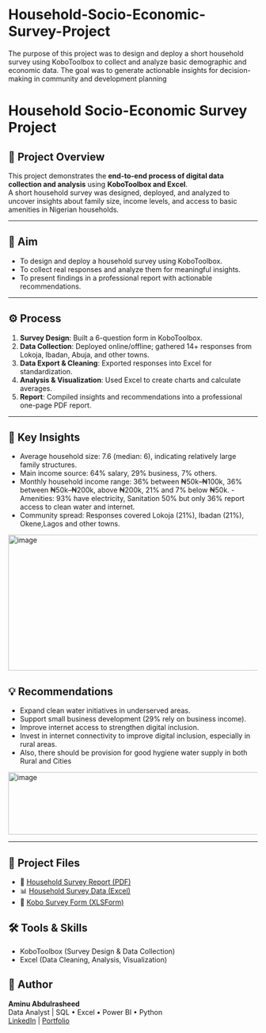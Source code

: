 # Household-Socio-Economic-Survey-Project
The purpose of this project was to design and deploy a short household survey using KoboToolbox  to collect and analyze basic demographic and economic data. The goal was to generate actionable insights for decision-making in community and development planning


# Household Socio-Economic Survey Project

## 📌 Project Overview
This project demonstrates the **end-to-end process of digital data collection and analysis** using **KoboToolbox and Excel**.  
A short household survey was designed, deployed, and analyzed to uncover insights about family size, income levels, and access to basic amenities in Nigerian households.

---

## 🎯 Aim
- To design and deploy a household survey using KoboToolbox.  
- To collect real responses and analyze them for meaningful insights.  
- To present findings in a professional report with actionable recommendations.  

---

## ⚙️ Process
1. **Survey Design**: Built a 6-question form in KoboToolbox.  
2. **Data Collection**: Deployed online/offline; gathered 14+ responses from Lokoja, Ibadan, Abuja, and other towns.  
3. **Data Export & Cleaning**: Exported responses into Excel for standardization.  
4. **Analysis & Visualization**: Used Excel to create charts and calculate averages.  
5. **Report**: Compiled insights and recommendations into a professional one-page PDF report.  

---

## 🔎 Key Insights


- Average household size: 7.6 (median: 6), indicating relatively large family structures.
- Main income source: 64% salary, 29% business, 7% others.
- Monthly household income range: 36% between ₦50k–₦100k, 36% between ₦50k–₦200k, above ₦200k, 21% and 7% below ₦50k.
 -Amenities: 93% have electricity, Sanitation 50% but only 36% report access to clean water and internet.
- Community spread: Responses covered Lokoja (21%), Ibadan (21%), Okene,Lagos and other towns.

<img width="2098" height="274" alt="image" src="https://github.com/user-attachments/assets/aa4799b4-6fe1-443e-9c83-7f565adcaf20" />


## 💡 Recommendations
- Expand clean water initiatives in underserved areas.  
- Support small business development (29% rely on business income).  
- Improve internet access to strengthen digital inclusion.
- Invest in internet connectivity to improve digital inclusion, especially in rural areas.
- Also, there should  be provision for good hygiene water  supply in both  Rural and Cities 
<img width="1422" height="126" alt="image" src="https://github.com/user-attachments/assets/20e04042-c3f5-4aff-9a67-9c354043ef79" />


---

## 📂 Project Files
- 📄 [Household Survey Report (PDF)](./Household_Survey_Project_Report.pdf)  
- 📊 [Household Survey Data (Excel)](./Household_Survey_Data.xlsx)  
- 📝 [Kobo Survey Form (XLSForm)](./Household_Survey_Form.xlsx)  


## 🛠️ Tools & Skills
- KoboToolbox (Survey Design & Data Collection)  
- Excel (Data Cleaning, Analysis, Visualization)  

## 👤 Author
**Aminu Abdulrasheed**  
Data Analyst | SQL • Excel • Power BI • Python  
[LinkedIn](https://linkedin.com/in/your-link) | [Portfolio](#)
